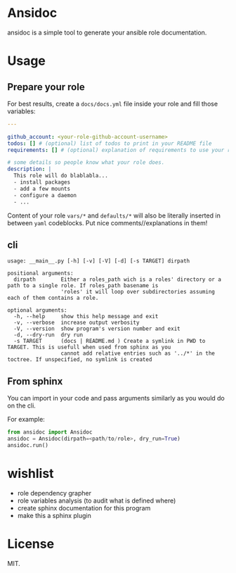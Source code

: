 # Ansidoc

ansidoc is a simple tool to generate your ansible role documentation.

# Usage

## Prepare your role

For best results, create a `docs/docs.yml` file inside your role and fill those
variables:

```yaml
---

github_account: <your-role-github-account-username>
todos: [] # (optional) list of todos to print in your README file
requirements: [] # (optional) explanation of requirements to use your role

# some details so people know what your role does.
description: |
  This role will do blablabla...
  - install packages
  - add a few mounts
  - configure a daemon
  - ...
```

Content of your role `vars/*` and `defaults/*` will also be literally inserted
in between `yaml` codeblocks. Put nice comments//explanations in them!

## cli

```shell
usage: __main__.py [-h] [-v] [-V] [-d] [-s TARGET] dirpath

positional arguments:
  dirpath        Either a roles_path wich is a roles' directory or a path to a single role. If roles_path basename is
                 'roles' it will loop over subdirectories assuming each of them contains a role.

optional arguments:
  -h, --help     show this help message and exit
  -v, --verbose  increase output verbosity
  -V, --version  show program's version number and exit
  -d, --dry-run  dry run
  -s TARGET      (docs | README.md ) Create a symlink in PWD to TARGET. This is usefull when used from sphinx as you
                 cannot add relative entries such as '../*' in the toctree. If unspecified, no symlink is created
```

## From sphinx

You can import in your code and pass arguments similarly as you would do on the
cli.

For example:

```python
from ansidoc import Ansidoc
ansidoc = Ansidoc(dirpath=<path/to/role>, dry_run=True)
ansidoc.run()
```

# wishlist

- role dependency grapher
- role variables analysis (to audit what is defined where)
- create sphinx documentation for this program
- make this a sphinx plugin

# License

MIT.
